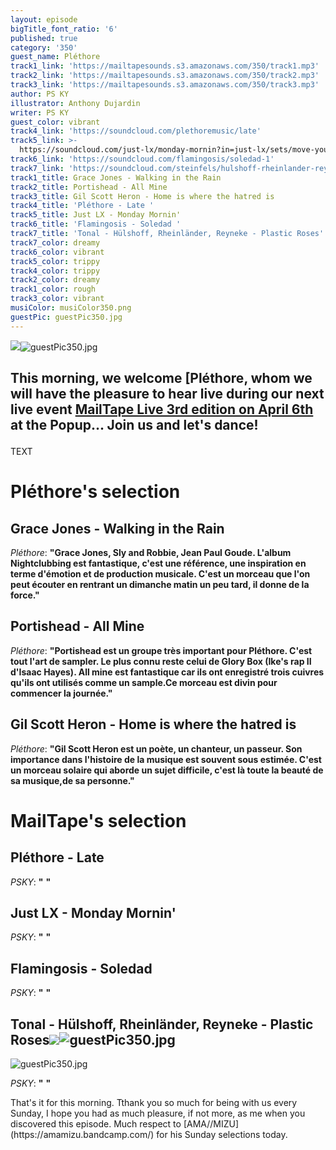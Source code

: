 ```yaml
---
layout: episode
bigTitle_font_ratio: '6'
published: true
category: '350'
guest_name: Pléthore
track1_link: 'https://mailtapesounds.s3.amazonaws.com/350/track1.mp3'
track2_link: 'https://mailtapesounds.s3.amazonaws.com/350/track2.mp3'
track3_link: 'https://mailtapesounds.s3.amazonaws.com/350/track3.mp3'
author: PS KY
illustrator: Anthony Dujardin
writer: PS KY
guest_color: vibrant
track4_link: 'https://soundcloud.com/plethoremusic/late'
track5_link: >-
  https://soundcloud.com/just-lx/monday-mornin?in=just-lx/sets/move-your-mind-free-your-body
track6_link: 'https://soundcloud.com/flamingosis/soledad-1'
track7_link: 'https://soundcloud.com/steinfels/hulshoff-rheinlander-reynecke-plastic-roses'
track1_title: Grace Jones - Walking in the Rain
track2_title: Portishead - All Mine
track3_title: Gil Scott Heron - Home is where the hatred is
track4_title: 'Pléthore - Late '
track5_title: Just LX - Monday Mornin'
track6_title: 'Flamingosis - Soledad '
track7_title: 'Tonal - Hülshoff, Rheinländer, Reyneke - Plastic Roses'
track7_color: dreamy
track6_color: vibrant
track5_color: trippy
track4_color: trippy
track2_color: dreamy
track1_color: rough
track3_color: vibrant
musiColor: musiColor350.png
guestPic: guestPic350.jpg
---
```

![]({{site.baseurl}}/)![guestPic350.jpg]({{site.baseurl}}/img/guestPic350.jpg)

## <p id="introduction">This morning, we welcome [Pléthore, whom we will have the pleasure to hear live during our next live event [MailTape Live 3rd edition on April 6th](https://www.helloasso.com/associations/mailtape/evenements/mailtape-live-3) at the Popup... Join us and let's dance!</p>

TEXT 


# Pléthore's selection

## Grace Jones - Walking in the Rain
_Pléthore_: **"**Grace Jones, Sly and Robbie, Jean Paul Goude. L'album Nightclubbing est fantastique, c'est une référence, une inspiration en terme d'émotion et de production musicale.
C'est un morceau que l'on peut écouter en rentrant un dimanche matin un peu tard, il donne de la force.**"**

## Portishead - All Mine
_Pléthore_: **"**Portishead est un groupe très important pour Pléthore. C'est tout l'art de sampler. Le plus connu reste celui de Glory Box (Ike's rap II d'Isaac Hayes). All mine est fantastique car ils ont enregistré trois cuivres qu'ils ont utilisés comme un sample.Ce morceau est divin pour commencer la journée.**"**

## Gil Scott Heron - Home is where the hatred is
_Pléthore_: **"**Gil Scott Heron est un poète, un chanteur, un passeur. Son importance dans l'histoire de la musique est souvent sous estimée. C'est un morceau solaire qui aborde un sujet difficile, c'est là toute la beauté de sa musique,de sa personne.**"**


# MailTape's selection

## Pléthore - Late 
_PSKY_: **"** **"**

## Just LX - Monday Mornin'
_PSKY_: **"** **"**

## Flamingosis - Soledad 
_PSKY_: **"** **"**

## Tonal - Hülshoff, Rheinländer, Reyneke - Plastic Roses![]({{site.baseurl}}/img/guestPic350.jpg)![guestPic350.jpg]({{site.baseurl}}/img/guestPic350.jpg)
![guestPic350.jpg]({{site.baseurl}}/img/guestPic350.jpg)

_PSKY_: **"** **"**


<p id="outroduction">That's it for this morning. Tthank you so much for being with us every Sunday, I hope you had as much pleasure, if not more, as me when you discovered this episode. Much respect to [AMA//MIZU](https://amamizu.bandcamp.com/) for his Sunday selections today.</p>
